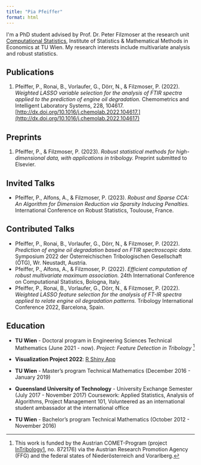 ```yaml
---
title: "Pia Pfeiffer"
format: html
---
```


I'm a PhD student advised by Prof. Dr. Peter Filzmoser at the research unit [Computational Statistics](https://www.tuwien.at/mg/cstat), Institute of Statistics & Mathematical Methods in Economics at TU Wien.
My research interests include multivariate analysis and robust statistics.

## Publications
1. Pfeiffer, P., Ronai, B., Vorlaufer, G., Dörr, N., & Filzmoser, P. (2022). *Weighted LASSO variable selection for the analysis of FTIR spectra applied to the prediction of engine oil degradation.* Chemometrics and Intelligent Laboratory Systems, 228, 104617. [http://dx.doi.org/10.1016/j.chemolab.2022.104617.](http://dx.doi.org/10.1016/j.chemolab.2022.104617)

## Preprints
1. Pfeiffer, P., & Filzmoser, P. (2023). *Robust statistical methods for high-dimensional data, with applications in tribology.* Preprint submitted to Elsevier.

## Invited Talks
- Pfeiffer, P., Alfons, A., & Filzmoser, P. (2023). *Robust and Sparse CCA: An Algorithm for Dimension Reduction via Sparsity Inducing Penalties.* International Conference on Robust Statistics, Toulouse, France.

## Contributed Talks
- Pfeiffer, P., Ronai, B., Vorlaufer, G., Dörr, N., & Filzmoser, P. (2022). *Prediction of engine oil degradation based on FTIR spectroscopic data.* Symposium 2022 der Österreichischen Tribologischen Gesellschaft (ÖTG), Wr. Neustadt, Austria.
- Pfeiffer, P., Alfons, A., & Filzmoser, P. (2022). *Efficient computation of robust multivariate maximum association.* 24th International Conference on Computational Statistics, Bologna, Italy.
- Pfeiffer, P., Ronai, B., Vorlaufer, G., Dörr, N., & Filzmoser, P. (2022). *Weighted LASSO feature selection for the analysis of FT-IR spectra applied to relate engine oil degradation patterns.* Tribology International Conference 2022, Barcelona, Spain.

## Education
- **TU Wien** - Doctoral program in Engineering Sciences Technical Mathematics (June 2021 - now). *Project: Feature Detection in Tribology* [^1]

- **Visualization Project 2022**: [R Shiny App](https://u15sp1-piapfeiffer.shinyapps.io/londontube_shiny_app/)

[^1]: This work is funded by the Austrian
COMET-Program (project [InTribology1](https://projekte.ffg.at/projekt/3228396), no. 872176) via the
Austrian Research Promotion Agency (FFG) and the federal
states of Niederösterreich and Vorarlberg.

- **TU Wien** - Master’s program Technical Mathematics (December 2016 - January 2019)

- **Queensland University of Technology** - University Exchange Semester (July 2017 - November 2017)
Coursework: Applied Statistics, Analysis of Algorithms, Project Management 101, 
Volunteered as an international student ambassador at the international office


- **TU Wien** - Bachelor’s program Technical Mathematics (October 2012 - November 2016)
